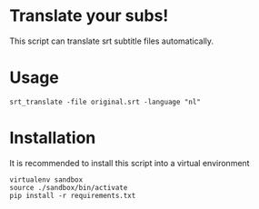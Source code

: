 
# Translate your subs!

This script can translate srt subtitle files automatically.

# Usage

    srt_translate -file original.srt -language "nl"

# Installation

It is recommended to install this script into a virtual environment

    virtualenv sandbox
    source ./sandbox/bin/activate
    pip install -r requirements.txt


